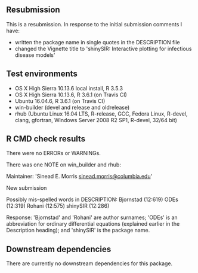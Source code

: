 ## Resubmission

This is a resubmission. In response to the initial submission comments I have:

* written the package name in single quotes in the DESCRIPTION file
* changed the Vignette title to 'shinySIR: Interactive plotting for infectious disease models'
 
 
## Test environments

* OS X High Sierra 10.13.6 local install, R 3.5.3
* OS X High Sierra 10.13.6, R 3.6.1 (on Travis CI)
* Ubuntu 16.04.6, R 3.6.1 (on Travis CI)
* win-builder (devel and release and oldrelease)
* rhub (Ubuntu Linux 16.04 LTS, R-release, GCC, Fedora Linux, R-devel, clang, gfortran, Windows Server 2008 R2 SP1, R-devel, 32/64 bit)


## R CMD check results

There were no ERRORs or WARNINGs.

There was one NOTE on win_builder and rhub:

Maintainer: 'Sinead E. Morris <sinead.morris@columbia.edu>'

New submission

Possibly mis-spelled words in DESCRIPTION:
  Bjornstad (12:619)
  ODEs (12:319)
  Rohani (12:575)
  shinySIR (12:286)
  
Response: 'Bjornstad' and 'Rohani' are author surnames; 'ODEs' is an abbreviation for ordinary differential equations (explained earlier in the Description heading); and 'shinySIR' is the package name.


## Downstream dependencies

There are currently no downstream dependencies for this package.


